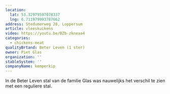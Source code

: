 ```yaml
---
location:
  lat: 53.32979597078337
  lng: 6.711979993787662
address: Stedumerweg 28, Loppersum
article: vleeskuikens
video: https://youtu.be/BZb-zkneaa4
categories:
  - chickens-meat
qualityBrtand: Beter Leven (1 ster)
owner: Piet Glas
organization: ''
stableSystem: ''
companyName: kemperkip
---
```

In de Beter Leven stal van de familie Glas was nauwelijks het verschil te zien met een reguliere stal.